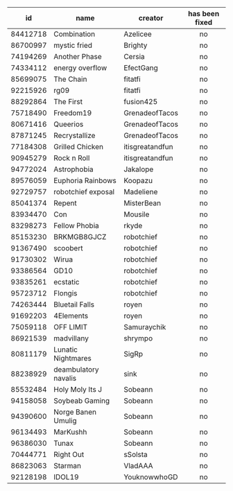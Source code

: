 | id       | name                 | creator         | has been fixed |
|----------|----------------------|-----------------|:--------------:|
| 84412718 | Combination          | Azelicee        |       no       |
| 86700997 | mystic fried         | Brighty         |       no       |
| 74194269 | Another Phase        | Cersia          |       no       |
| 74334112 | energy overflow      | EfectGang       |       no       |
| 85699075 | The Chain            | fitatfi         |       no       |
| 92215926 | rg09                 | fitatfi         |       no       |
| 88292864 | The First            | fusion425       |       no       |
| 75718490 | Freedom19            | GrenadeofTacos  |       no       |
| 80671416 | Queerios             | GrenadeofTacos  |       no       |
| 87871245 | Recrystallize        | GrenadeofTacos  |       no       |
| 77184308 | Grilled Chicken      | itisgreatandfun |       no       |
| 90945279 | Rock n Roll          | itisgreatandfun |       no       |
| 94772024 | Astrophobia          | Jakalope        |       no       |
| 89576059 | Euphoria Rainbows    | Koopazu         |       no       |
| 92729757 | robotchief exposal   | Madeliene       |       no       |
| 85041374 | Repent               | MisterBean      |       no       |
| 83934470 | Con                  | Mousile         |       no       |
| 83298273 | Fellow Phobia        | rkyde           |       no       |
| 85153230 | BRKMGB8GJCZ          | robotchief      |       no       |
| 91367490 | scoobert             | robotchief      |       no       |
| 91730302 | Wirua                | robotchief      |       no       |
| 93386564 | GD10                 | robotchief      |       no       |
| 93835261 | ecstatic             | robotchief      |       no       |
| 95723712 | Flongis              | robotchief      |       no       |
| 74263444 | Bluetail Falls       | royen           |       no       |
| 91692203 | 4Elements            | royen           |       no       |
| 75059118 | OFF LIMIT            | Samuraychik     |       no       |
| 86921539 | madvillany           | shrympo         |       no       |
| 80811179 | Lunatic Nightmares   | SigRp           |       no       |
| 88238929 | deambulatory navalis | sink            |       no       |
| 85532484 | Holy Moly Its J      | Sobeann         |       no       |
| 94158058 | Soybeab Gaming       | Sobeann         |       no       |
| 94390600 | Norge Banen Umulig   | Sobeann         |       no       |
| 96134493 | MarKushh             | Sobeann         |       no       |
| 96386030 | Tunax                | Sobeann         |       no       |
| 70444771 | Right Out            | sSolsta         |       no       |
| 86823063 | Starman              | VladAAA         |       no       |
| 92128198 | IDOL19               | YouknowwhoGD    |       no       |